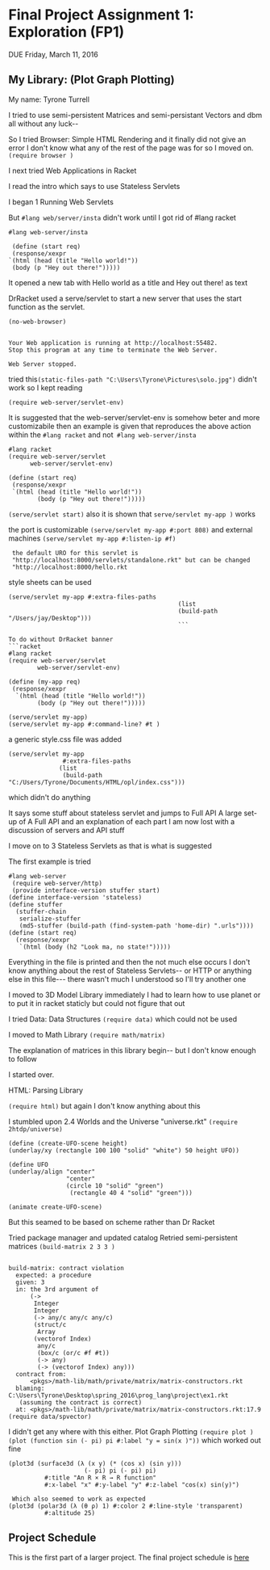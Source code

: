 # Final Project Assignment 1: Exploration (FP1)
DUE Friday, March 11, 2016


## My Library: (Plot Graph Plotting)
My name: Tyrone Turrell

I tried to use semi-persistent Matrices
and semi-persistant Vectors
and dbm all without any luck--

So I tried Browser: Simple HTML Rendering
 and it finally did not give an error
 I don't know what any of the rest of the page was for so I moved on.
`(require browser )`

 I next tried Web Applications in Racket

 I read the intro which says to use Stateless Servlets

 I began 1 Running Web Servlets

 But `#lang web/server/insta` didn't work until I got rid of #lang racket
```racket
#lang web-server/insta
 
 (define (start req)
 (response/xexpr
`(html (head (title "Hello world!"))
 (body (p "Hey out there!")))))
 ```

It opened a new tab with Hello world as a title and Hey out there! as text

DrRacket used a serve/servlet to start a new server that uses the start function
as the servlet.

 ```racket 
 (no-web-browser)


Your Web application is running at http://localhost:55482.
Stop this program at any time to terminate the Web Server.

Web Server stopped.
```

tried this`(static-files-path "C:\Users\Tyrone\Pictures\solo.jpg")` didn't work
so I kept reading

`(require web-server/servlet-env)`

 It is suggested that the web-server/servlet-env is somehow beter and more
 customizabile then an example is given that reproduces the above action within
 the `#lang racket` and not` #lang web-server/insta`
 ```racket
 #lang racket
 (require web-server/servlet
       web-server/servlet-env)
 
(define (start req)
  (response/xexpr
  `(html (head (title "Hello world!"))
         (body (p "Hey out there!")))))
 ```
`(serve/servlet start)` also it is shown that `serve/servlet my-app )` works

the port is customizable   `(serve/servlet my-app #:port 808)` and
 external machines `(serve/servlet my-app #:listen-ip #f)`
```racket
 the default URO for this servlet is
 "http://localhost:8000/servlets/standalone.rkt" but can be changed
 "http://localhost:8000/hello.rkt
```
 style sheets can be used 
 ```racket
 (serve/servlet my-app #:extra-files-paths
                                                (list
                                                (build-path "/Users/jay/Desktop")))
                                                ```

To do without DrRacket banner
```racket
#lang racket
(require web-server/servlet
         web-server/servlet-env)
 
(define (my-app req)
  (response/xexpr
   `(html (head (title "Hello world!"))
         (body (p "Hey out there!")))))
 
(serve/servlet my-app)
(serve/servlet my-app #:command-line? #t )
```
 a generic style.css file was added
```racket
(serve/servlet my-app
               #:extra-files-paths
              (list
               (build-path "C:/Users/Tyrone/Documents/HTML/opl/index.css")))
```
 which didn't do anything

 It says some stuff about stateless servlet and jumps to Full API
A large set-up of A Full API and an explanation of each part
 I am now lost with a discussion of servers and API stuff

 I move on to 3 Stateless Servlets as that is what is suggested

The first example is tried
```racket
#lang web-server
 (require web-server/http)
 (provide interface-version stuffer start)
(define interface-version 'stateless)
(define stuffer
  (stuffer-chain
   serialize-stuffer
   (md5-stuffer (build-path (find-system-path 'home-dir) ".urls"))))
(define (start req)
  (response/xexpr
   `(html (body (h2 "Look ma, no state!")))))
```
 Everything in the file is printed and then the not much else occurs
 I don't know anything about the rest of Stateless Servlets-- or HTTP or
 anything else in this file--- there wasn't much I understood so I'll try
 another one

 I moved to 3D Model Library
 immediately I had to learn how to use planet or to put it in racket staticly
but could not figure that out

 I tried Data: Data Structures
`(require data)` which could not be used

I moved to Math Library
`(require math/matrix)`

The explanation of matrices in this library begin-- but I don't know enough
to follow

I started over.

HTML: Parsing Library

`(require html)`  but again I don't know anything about this

I stumbled upon 2.4 Worlds and the Universe "universe.rkt"
`(require 2htdp/universe)`

 ```racket
 (define (create-UFO-scene height)
(underlay/xy (rectangle 100 100 "solid" "white") 50 height UFO))
 
(define UFO
 (underlay/align "center"
                 "center"
                 (circle 10 "solid" "green")
                  (rectangle 40 4 "solid" "green")))
 
(animate create-UFO-scene)
```
 But this seamed to be based on scheme rather than Dr Racket

 Tried package manager and updated catalog
 Retried semi-persistent matrices
 `(build-matrix 2 3 3 )`
```racket

build-matrix: contract violation
  expected: a procedure
  given: 3
  in: the 3rd argument of
      (->
       Integer
       Integer
       (-> any/c any/c any/c)
       (struct/c
        Array
       (vectorof Index)
        any/c
        (box/c (or/c #f #t))
        (-> any)
        (-> (vectorof Index) any)))
  contract from: 
      <pkgs>/math-lib/math/private/matrix/matrix-constructors.rkt
  blaming: C:\Users\Tyrone\Desktop\spring_2016\prog_lang\project\ex1.rkt
   (assuming the contract is correct)
  at: <pkgs>/math-lib/math/private/matrix/matrix-constructors.rkt:17.9
(require data/spvector)
```
 I didn't get any where with this either.
Plot Graph Plotting
   `(require plot )`
   `(plot (function sin (- pi) pi #:label "y = sin(x )"))`
 which worked out fine





```racket
(plot3d (surface3d (λ (x y) (* (cos x) (sin y)))
                     (- pi) pi (- pi) pi)
          #:title "An R × R → R function"
          #:x-label "x" #:y-label "y" #:z-label "cos(x) sin(y)")

 Which also seemed to work as expected
(plot3d (polar3d (λ (θ ρ) 1) #:color 2 #:line-style 'transparent)
          #:altitude 25)
```




## Project Schedule
This is the first part of a larger project. The final project schedule is [here][schedule]

<!-- Links -->
[schedule]: https://github.com/oplS16projects/FP-Schedule
[markdown]: https://help.github.com/articles/markdown-basics/
[forking]: https://guides.github.com/activities/forking/
[ref-clone]: http://gitref.org/creating/#clone
[ref-commit]: http://gitref.org/basic/#commit
[ref-push]: http://gitref.org/remotes/#push
[pull-request]: https://help.github.com/articles/creating-a-pull-request
